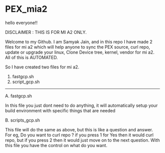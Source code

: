 # PEX_mia2
hello everyone!! 

DISCLAIMER : THIS IS FOR MI A2 ONLY. 

Welcome to my Github.
I am Samyak Jain, and in this repo I have made 2 files for mi a2 which will help anyone to sync the PEX source, curl repo, update or upgrade your linux, Clone Device tree, kernel, vendor for mi a2.
All of this is AUTOMATED.

So I have created two files for mi a2.
1. fastgcp.sh
2. script_gcp.sh
*******************************************************************

A. fastgcp.sh

In this file you just dont need to do anything, it will automatically setup your build environment with specific things that are needed

B. scripts_gcp.sh

This file will do the same as above, but this is like a question and answer.
For eg, Do you want to curl repo ? if you press 1 for Yes then it would curl repo, but if you press 2 then it would just move on to the next question.
With this file you have the control on what do you want.
